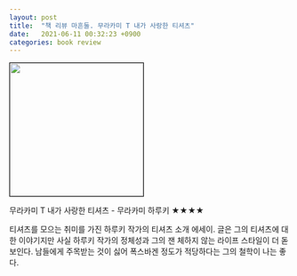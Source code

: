 ```yaml
---
layout: post
title:  "책 리뷰 마흔둘. 무라카미 T 내가 사랑한 티셔츠"
date:   2021-06-11 00:32:23 +0900
categories: book review
---
```

<img width=240px style="border:1px solid black;" src="https://shopping-phinf.pstatic.net/main_3246266/32462669622.20220527040812.jpg?type=w300">

무라카미 T 내가 사랑한 티셔츠 - 무라카미 하루키 ★★★★

티셔츠를 모으는 취미를 가진 하루키 작가의 티셔츠 소개 에세이. 글은 그의 티셔츠에 대한 이야기지만 사실 하루키 작가의 정체성과 그의 잰 체하지 않는 라이프 스타일이 더 돋보인다. 남들에게 주목받는 것이 싫어 폭스바겐 정도가 적당하다는 그의 철학이 나는 좋다.
